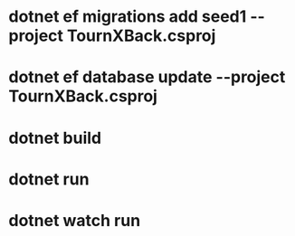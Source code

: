 # dotnet ef migrations add seed1 --project TournXBack.csproj
# dotnet ef database update --project TournXBack.csproj
# dotnet build
# dotnet run
# dotnet watch run
